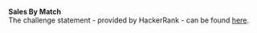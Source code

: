 **Sales By Match**
<br>
The challenge statement - provided by HackerRank -  can be found [here](https://www.hackerrank.com/challenges/one-month-preparation-kit-sock-merchant/problem).